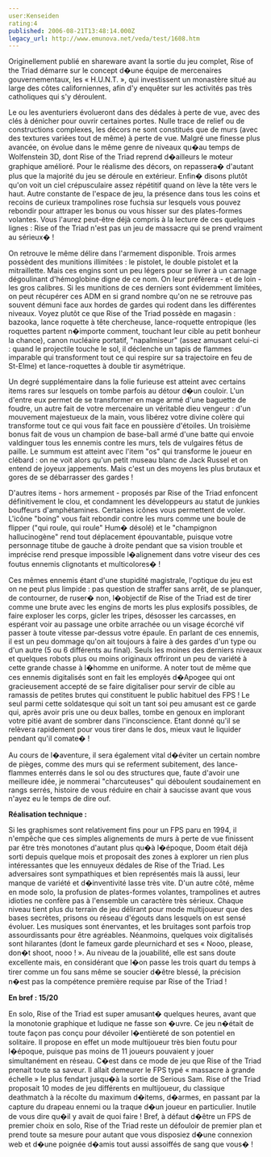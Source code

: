 ```yaml
---
user:Kenseiden
rating:4
published: 2006-08-21T13:48:14.000Z
legacy_url: http://www.emunova.net/veda/test/1608.htm
---
```

Originellement publié en shareware avant la sortie du jeu complet, Rise of the Triad démarre sur le concept d�une équipe de mercenaires gouvernementaux, les « H.U.N.T. », qui investissent un monastère situé au large des côtes californiennes, afin d'y enquêter sur les activités pas très catholiques qui s'y déroulent.  

  

Le ou les aventuriers évolueront dans des dédales à perte de vue, avec des clés à dénicher pour ouvrir certaines portes. Nulle trace de relief ou de constructions complexes, les décors ne sont constitués que de murs (avec des textures variées tout de même) à perte de vue. Malgré une finesse plus avancée, on évolue dans le même genre de niveaux qu�au temps de Wolfenstein 3D, dont Rise of the Triad reprend d�ailleurs le moteur graphique amélioré. Pour le réalisme des décors, on repassera� d'autant plus que la majorité du jeu se déroule en extérieur. Enfin� disons plutôt qu'on voit un ciel crépusculaire assez répétitif quand on lève la tête vers le haut. Autre constante de l'espace de jeu, la présence dans tous les coins et recoins de curieux trampolines rose fuchsia sur lesquels vous pouvez rebondir pour attraper les bonus ou vous hisser sur des plates-formes volantes. Vous l'aurez peut-être déjà compris à la lecture de ces quelques lignes : Rise of the Triad n'est pas un jeu de massacre qui se prend vraiment au sérieux� !  

  

On retrouve le même délire dans l'armement disponible. Trois armes possèdent des munitions illimitées : le pistolet, le double pistolet et la mitraillette. Mais ces engins sont un peu légers pour se livrer à un carnage dégoulinant d'hémoglobine digne de ce nom. On leur préfèrera - et de loin - les gros calibres. Si les munitions de ces derniers sont évidemment limitées, on peut récupérer ces ADM en si grand nombre qu'on ne se retrouve pas souvent démuni face aux hordes de gardes qui rodent dans les différentes niveaux. Voyez plutôt ce que Rise of the Triad possède en magasin : bazooka, lance roquette à tête chercheuse, lance-roquette entropique (les roquettes partent n�importe comment, touchant leur cible au petit bonheur la chance), canon nucléaire portatif, "napalmiseur" (assez amusant celui-ci : quand le projectile touche le sol, il déclenche un tapis de flammes imparable qui transforment tout ce qui respire sur sa trajectoire en feu de St-Elme) et lance-roquettes à double tir asymétrique.  

  

Un degré supplémentaire dans la folie furieuse est atteint avec certains items rares sur lesquels on tombe parfois au détour d�un couloir. L'un d'entre eux permet de se transformer en mage armé d'une baguette de foudre, un autre fait de votre mercenaire un véritable dieu vengeur : d'un mouvement majestueux de la main, vous libérez votre divine colère qui transforme tout ce qui vous fait face en poussière d'étoiles. Un troisième bonus fait de vous un champion de base-ball armé d'une batte qui envoie valdinguer tous les ennemis contre les murs, tels de vulgaires fétus de paille. Le summum est atteint avec l'item "os" qui transforme le joueur en clébard : on ne voit alors qu'un petit museau blanc de Jack Russel et on entend de joyeux jappements. Mais c'est un des moyens les plus brutaux et gores de se débarrasser des gardes !  

D'autres items - hors armement - proposés par Rise of the Triad enfoncent définitivement le clou, et condamnent les développeurs au statut de junkies bouffeurs d'amphétamines. Certaines icônes vous permettent de voler. L'icône "boing" vous fait rebondir contre les murs comme une boule de flipper ("qui roule, qui roule" Hum� désolé) et le "champignon hallucinogène" rend tout déplacement épouvantable, puisque votre personnage titube de gauche à droite pendant que sa vision trouble et imprécise rend presque impossible l�alignement dans votre viseur des ces foutus ennemis clignotants et multicolores� !  

  

Ces mêmes ennemis étant d'une stupidité magistrale, l'optique du jeu est on ne peut plus limpide : pas question de straffer sans arrêt, de se planquer, de contourner, de ruser� non, l�objectif de Rise of the Triad est de tirer comme une brute avec les engins de morts les plus explosifs possibles, de faire exploser les corps, gicler les tripes, désosser les carcasses, en espérant voir au passage une orbite arrachée ou un visage écorché vif passer à toute vitesse par-dessus votre épaule. En parlant de ces ennemis, il est un peu dommage qu'on ait toujours à faire à des gardes d'un type ou d'un autre (5 ou 6 différents au final). Seuls les moines des derniers niveaux et quelques robots plus ou moins originaux offriront un peu de variété à cette grande chasse à l�homme en uniforme. A noter tout de même que ces ennemis digitalisés sont en fait les employés d�Apogee qui ont gracieusement accepté de se faire digitaliser pour servir de cible au ramassis de petites brutes qui constituent le public habituel des FPS ! Le seul parmi cette soldatesque qui soit un tant soi peu amusant est ce garde qui, après avoir pris une ou deux balles, tombe en genoux en implorant votre pitié avant de sombrer dans l'inconscience. Etant donné qu'il se relèvera rapidement pour vous tirer dans le dos, mieux vaut le liquider pendant qu'il comate� !  

  

Au cours de l�aventure, il sera également vital d�éviter un certain nombre de pièges, comme des murs qui se referment subitement, des lance-flammes enterrés dans le sol ou des structures que, faute d'avoir une meilleure idée, je nommerai "charcuteuses" qui déboulent soudainement en rangs serrés, histoire de vous réduire en chair à saucisse avant que vous n'ayez eu le temps de dire ouf.  

  

**Réalisation technique :**  

Si les graphismes sont relativement fins pour un FPS paru en 1994, il n'empêche que ces simples alignements de murs à perte de vue finissent par être très monotones d'autant plus qu�à l�époque, Doom était déjà sorti depuis quelque mois et proposait des zones à explorer un rien plus intéressantes que les ennuyeux dédales de Rise of the Triad. Les adversaires sont sympathiques et bien représentés mais là aussi, leur manque de variété et d�inventivité lasse très vite. D'un autre côté, même en mode solo, la profusion de plates-formes volantes, trampolines et autres idioties ne confère pas à l'ensemble un caractère très sérieux. Chaque niveau tient plus du terrain de jeu délirant pour mode multijoueur que des bases secrètes, prisons ou réseau d'égouts dans lesquels on est sensé évoluer. Les musiques sont énervantes, et les bruitages sont parfois trop assourdissants pour être agréables. Néanmoins, quelques voix digitalisés sont hilarantes (dont le fameux garde pleurnichard et ses « Nooo, please, don�t shoot, nooo ! ». Au niveau de la jouabilité, elle est sans doute excellente mais, en considérant que l�on passe les trois quart du temps à tirer comme un fou sans même se soucier d�être blessé, la précision n�est pas la compétence première requise par Rise of the Triad !  

  

**En bref : 15/20**  

En solo, Rise of the Triad est super amusant� quelques heures, avant que la monotonie graphique et ludique ne fasse son �uvre. Ce jeu n�était de toute façon pas conçu pour dévoiler l�entièreté de son potentiel en solitaire. Il propose en effet un mode multijoueur très bien foutu pour l�époque, puisque pas moins de 11 joueurs pouvaient y jouer simultanément en réseau. C�est dans ce mode de jeu que Rise of the Triad prenait toute sa saveur. Il allait demeurer le FPS typé « massacre à grande échelle » le plus fendart jusqu�à la sortie de Serious Sam. Rise of the Triad proposait 10 modes de jeu différents en multijoueur, du classique deathmatch à la récolte du maximum d�items, d�armes, en passant par la capture du drapeau ennemi ou la traque d�un joueur en particulier. Inutile de vous dire qu�il y avait de quoi faire ! Bref, à défaut d�être un FPS de premier choix en solo, Rise of the Triad reste un défouloir de premier plan et prend toute sa mesure pour autant que vous disposiez d�une connexion web et d�une poignée d�amis tout aussi assoiffés de sang que vous� !